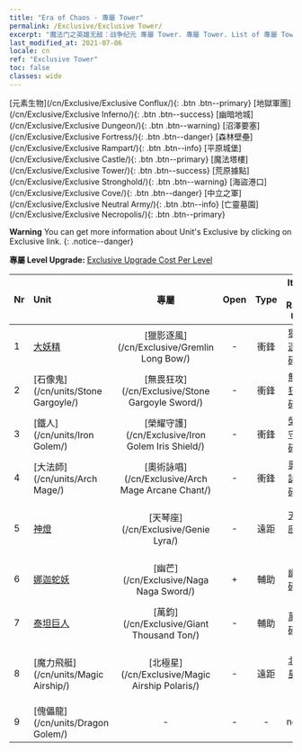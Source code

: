 ```yaml
---
title: "Era of Chaos - 專屬 Tower"
permalink: /Exclusive/Exclusive Tower/
excerpt: "魔法门之英雄无敌：战争纪元 專屬 Tower. 專屬 Tower. List of 專屬 Tower in Era of Chaos"
last_modified_at: 2021-07-06
locale: cn
ref: "Exclusive Tower"
toc: false
classes: wide
---
```

 [元素生物](/cn/Exclusive/Exclusive Conflux/){: .btn .btn--primary} [地獄軍團](/cn/Exclusive/Exclusive Inferno/){: .btn .btn--success} [幽暗地城](/cn/Exclusive/Exclusive Dungeon/){: .btn .btn--warning} [沼澤要塞](/cn/Exclusive/Exclusive Fortress/){: .btn .btn--danger} [森林壁壘](/cn/Exclusive/Exclusive Rampart/){: .btn .btn--info} [平原城堡](/cn/Exclusive/Exclusive Castle/){: .btn .btn--primary} [魔法塔樓](/cn/Exclusive/Exclusive Tower/){: .btn .btn--success} [荒原據點](/cn/Exclusive/Exclusive Stronghold/){: .btn .btn--warning} [海盜港口](/cn/Exclusive/Exclusive Cove/){: .btn .btn--danger} [中立之軍](/cn/Exclusive/Exclusive Neutral Army/){: .btn .btn--info} [亡靈墓園](/cn/Exclusive/Exclusive Necropolis/){: .btn .btn--primary} 

**Warning** You can get more information about Unit's Exclusive by clicking on Exclusive link. 
{: .notice--danger}

 **專屬 Level Upgrade:** [Exclusive Upgrade Cost Per Level](/Exclusive/ExclusiveUpgradeCostPerLevel/)

  | Nr |         Unit        | 專屬 | Open  |    Type   |  Item to Rank UP      |  塗裝   |
  |:---|:--------------------|:-------------:|:-----:|:---------:|:---------------------:|:-------:|
  | 1  | [大妖精](/cn/units/Gremlin/) | [獵影逐風](/cn/Exclusive/Gremlin Long Bow/) | - | 衝鋒 | [獵影逐風碎片](/cn/Items/con_914/) | - |
  | 2  | [石像鬼](/cn/units/Stone Gargoyle/) | [無畏狂攻](/cn/Exclusive/Stone Gargoyle Sword/) | - | 衝鋒 | [無畏狂攻碎片](/cn/Items/con_912/) | - |
  | 3  | [鐵人](/cn/units/Iron Golem/) | [榮耀守護](/cn/Exclusive/Iron Golem Iris Shield/) | - | 衝鋒 | [榮耀守護碎片](/cn/Items/con_913/) | - |
  | 4  | [大法師](/cn/units/Arch Mage/) | [奧術詠唱](/cn/Exclusive/Arch Mage Arcane Chant/) | - | 衝鋒 | [奧術詠唱碎片](/cn/Items/con_915/) | - |
  | 5  | [神燈](/cn/units/Genie/) | [天琴座](/cn/Exclusive/Genie Lyra/) | - | 遠距 | [天琴座碎片](/cn/Items/con_986/) | [天琴座特效塗裝](/cn/Items/con_654/) |
  | 6  | [娜迦蛇妖](/cn/units/Naga/) | [幽芒](/cn/Exclusive/Naga Naga Sword/) | + | 輔助 | [幽芒碎片](/cn/Items/con_987/) | [幽芒特效塗裝](/cn/Items/con_655/) |
  | 7  | [泰坦巨人](/cn/units/Giant/) | [萬鈞](/cn/Exclusive/Giant Thousand Ton/) | - | 輔助 | [萬鈞碎片](/cn/Items/con_988/) | [萬鈞特效塗裝](/cn/Items/con_656/) |
  | 8  | [魔力飛艇](/cn/units/Magic Airship/) | [北極星](/cn/Exclusive/Magic Airship Polaris/) | - | 遠距 | [北極星碎片](/cn/Items/con_989/) | [北極星特效塗裝](/cn/Items/con_657/) |
  | 9  | [傀儡龍](/cn/units/Dragon Golem/) | - | - | - | none | none |
